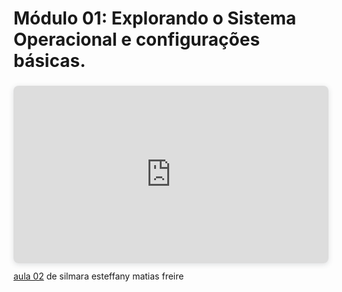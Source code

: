 # Módulo 01: Explorando o Sistema Operacional e configurações básicas.



<div style="position: relative; width: 100%; height: 0; padding-top: 56.2500%;
 padding-bottom: 0; box-shadow: 0 2px 8px 0 rgba(63,69,81,0.16); margin-top: 1.6em; margin-bottom: 0.9em; overflow: hidden;
 border-radius: 8px; will-change: transform;">
  <iframe loading="lazy" style="position: absolute; width: 100%; height: 100%; top: 0; left: 0; border: none; padding: 0;margin: 0;"
    src="https://www.canva.com/design/DAGQ8VHG_Mk/UUBGdXVG3BF3l7a2eORVhQ/view?embed" allowfullscreen="allowfullscreen" allow="fullscreen">
  </iframe>
</div>
<a href="https:&#x2F;&#x2F;www.canva.com&#x2F;design&#x2F;DAGQ8VHG_Mk&#x2F;UUBGdXVG3BF3l7a2eORVhQ&#x2F;view?utm_content=DAGQ8VHG_Mk&amp;utm_campaign=designshare&amp;utm_medium=embeds&amp;utm_source=link" target="_blank" rel="noopener">aula 02</a> de silmara esteffany matias freire